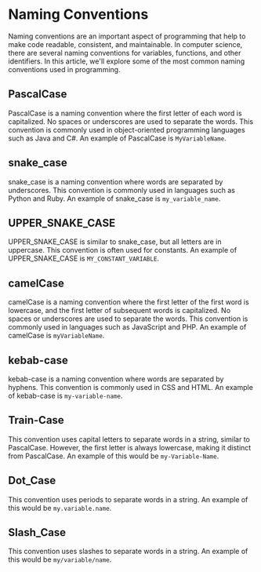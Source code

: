 # Naming Conventions

Naming conventions are an important aspect of programming that help to make code readable, consistent, and maintainable. In computer science, there are several naming conventions for variables, functions, and other identifiers. In this article, we'll explore some of the most common naming conventions used in programming.

## PascalCase

PascalCase is a naming convention where the first letter of each word is capitalized. No spaces or underscores are used to separate the words. This convention is commonly used in object-oriented programming languages such as Java and C#. An example of PascalCase is `MyVariableName`.

## snake_case

snake_case is a naming convention where words are separated by underscores. This convention is commonly used in languages such as Python and Ruby. An example of snake_case is `my_variable_name`.

## UPPER_SNAKE_CASE

UPPER_SNAKE_CASE is similar to snake_case, but all letters are in uppercase. This convention is often used for constants. An example of UPPER_SNAKE_CASE is `MY_CONSTANT_VARIABLE`.

## camelCase

camelCase is a naming convention where the first letter of the first word is lowercase, and the first letter of subsequent words is capitalized. No spaces or underscores are used to separate the words. This convention is commonly used in languages such as JavaScript and PHP. An example of camelCase is `myVariableName`.

## kebab-case

kebab-case is a naming convention where words are separated by hyphens. This convention is commonly used in CSS and HTML. An example of kebab-case is `my-variable-name`.

## Train-Case

This convention uses capital letters to separate words in a string, similar to PascalCase. However, the first letter is always lowercase, making it distinct from PascalCase. An example of this would be `my-Variable-Name`.

## Dot_Case

This convention uses periods to separate words in a string. An example of this would be `my.variable.name`.

## Slash_Case

This convention uses slashes to separate words in a string. An example of this would be `my/variable/name`.
